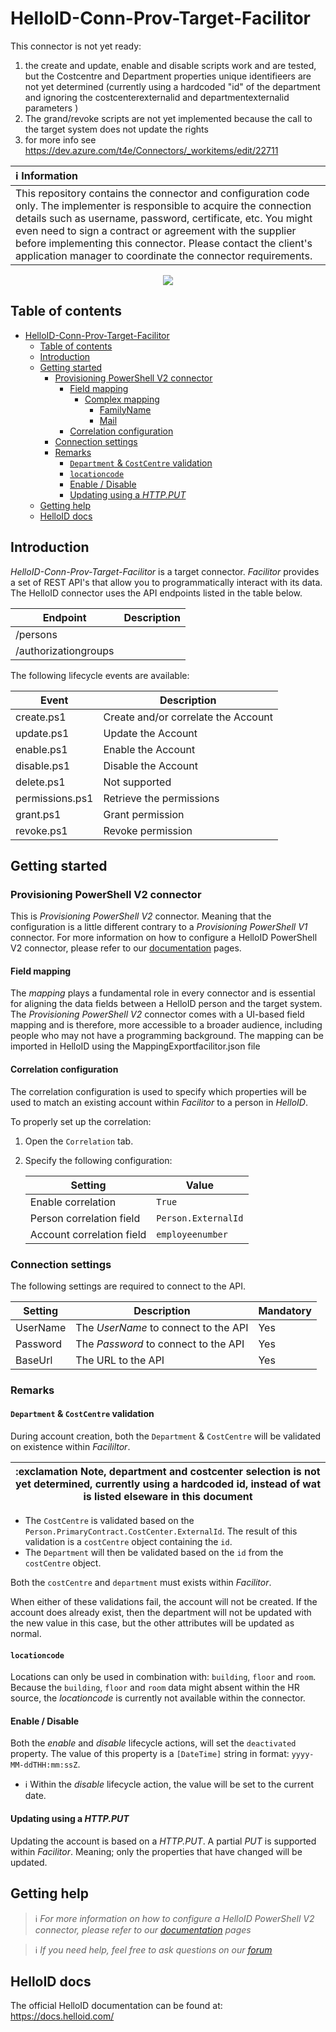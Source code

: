 
# HelloID-Conn-Prov-Target-Facilitor

This connector is not yet ready:
1. the create and update, enable and disable scripts work and are tested, but the Costcentre and Department properties unique identifieers are not yet determined  (currently using a hardcoded "id" of the department and ignoring the  costcenterexternalid and departmentexternalid parameters )
2. The grand/revoke scripts are not yet implemented because the call to the target system does not update the rights
3. for more info see https://dev.azure.com/t4e/Connectors/_workitems/edit/22711


| :information_source: Information                                                                                                                                                                                                                                                                                                                                                       |
| :------------------------------------------------------------------------------------------------------------------------------------------------------------------------------------------------------------------------------------------------------------------------------------------------------------------------------------------------------------------------------------- |
| This repository contains the connector and configuration code only. The implementer is responsible to acquire the connection details such as username, password, certificate, etc. You might even need to sign a contract or agreement with the supplier before implementing this connector. Please contact the client's application manager to coordinate the connector requirements. |

<p align="center">
  <img src="https://facilitor.nl/wp-content/uploads/2019/12/Facilitor_logo_CMYK_FMS_blauw_oranje-382x95.jpg">
</p>

## Table of contents

- [HelloID-Conn-Prov-Target-Facilitor](#helloid-conn-prov-target-facilitor)
  - [Table of contents](#table-of-contents)
  - [Introduction](#introduction)
  - [Getting started](#getting-started)
    - [Provisioning PowerShell V2 connector](#provisioning-powershell-v2-connector)
      - [Field mapping](#field-mapping)
        - [Complex mapping](#complex-mapping)
          - [FamilyName](#familyname)
          - [Mail](#mail)
      - [Correlation configuration](#correlation-configuration)
    - [Connection settings](#connection-settings)
    - [Remarks](#remarks)
      - [`Department` \& `CostCentre` validation](#department--costcentre-validation)
      - [`locationcode`](#locationcode)
      - [Enable / Disable](#enable--disable)
      - [Updating using a _HTTP.PUT_](#updating-using-a-httpput)
  - [Getting help](#getting-help)
  - [HelloID docs](#helloid-docs)

## Introduction

_HelloID-Conn-Prov-Target-Facilitor_ is a target connector. _Facilitor_ provides a set of REST API's that allow you to programmatically interact with its data. The HelloID connector uses the API endpoints listed in the table below.

| Endpoint             | Description |
| -------------------- | ----------- |
| /persons             |             |
| /authorizationgroups |             |

The following lifecycle events are available:

| Event           | Description                         |
| --------------- | ----------------------------------- |
| create.ps1      | Create and/or correlate the Account |
| update.ps1      | Update the Account                  |
| enable.ps1      | Enable the Account                  |
| disable.ps1     | Disable the Account                 |
| delete.ps1      | Not supported
| permissions.ps1 | Retrieve the permissions            |
| grant.ps1       | Grant permission                    |
| revoke.ps1      | Revoke permission                   |

## Getting started

### Provisioning PowerShell V2 connector

This is _Provisioning PowerShell V2_ connector. Meaning that the configuration is a little different contrary to a _Provisioning PowerShell V1_ connector. For more information on how to configure a HelloID PowerShell V2 connector, please refer to our [documentation](https://docs.helloid.com/en/provisioning/target-systems/powershell-v2-target-systems.html) pages.

#### Field mapping

The _mapping_ plays a fundamental role in every connector and is essential for aligning the data fields between a HelloID person and the target system. The _Provisioning PowerShell V2_ connector comes with a UI-based field mapping and is therefore, more accessible to a broader audience, including people who may not have a programming background. The mapping can be imported in HelloID using the MappingExportfacilitor.json file

#### Correlation configuration

The correlation configuration is used to specify which properties will be used to match an existing account within _Facilitor_ to a person in _HelloID_.

To properly set up the correlation:

1. Open the `Correlation` tab.

2. Specify the following configuration:

    | Setting                   | Value               |
    | ------------------------- | ------------------- |
    | Enable correlation        | `True`              |
    | Person correlation field  | `Person.ExternalId` |
    | Account correlation field | `employeenumber`    |

### Connection settings

The following settings are required to connect to the API.

| Setting  | Description                          | Mandatory |
| -------- | ------------------------------------ | --------- |
| UserName | The _UserName_ to connect to the API | Yes       |
| Password | The _Password_ to connect to the API | Yes       |
| BaseUrl  | The URL to the API                   | Yes       |

### Remarks

#### `Department` & `CostCentre` validation

During account creation, both the `Department` & `CostCentre` will be validated on existence within _Facililtor_.

| :exclamation Note, department and costcenter selection is not yet determined, currently using a hardcoded id, instead of wat is listed elseware in this document|
|---------------------------------------------------------------|

- The `CostCentre` is validated based on the `Person.PrimaryContract.CostCenter.ExternalId`. The result of this validation is a `costCentre` object containing the `id`.
- The `Department` will then be validated based on the `id` from the `costCentre` object.


Both the `costCentre` and `department` must exists within _Facilitor_.

When either of these validations fail, the account will not be created.
If the account does already exist, then the department will not be updated with the new value in this case, but the other attributes will be updated as normal.


#### `locationcode`

Locations can only be used in combination with: `building`, `floor` and `room`. Because the `building`, `floor` and `room` data might absent within the HR source, the _locationcode_ is currently not available within the connector.

#### Enable / Disable

Both the _enable_ and _disable_ lifecycle actions, will set the `deactivated` property. The value of this property is a `[DateTime]` string in format: `yyyy-MM-ddTHH:mm:ssZ`.

- ℹ️ Within the _disable_ lifecycle action, the value will be set to the current date.

#### Updating using a _HTTP.PUT_

Updating the account is based on a _HTTP.PUT_. A partial _PUT_ is supported within _Facilitor_. Meaning; only the properties that have changed will be updated.

## Getting help

> ℹ️ _For more information on how to configure a HelloID PowerShell V2 connector, please refer to our [documentation](https://docs.helloid.com/en/provisioning/target-systems/powershell-v2-target-systems.html) pages_

> ℹ️ _If you need help, feel free to ask questions on our [forum](https://forum.helloid.com)_

## HelloID docs

The official HelloID documentation can be found at: https://docs.helloid.com/
